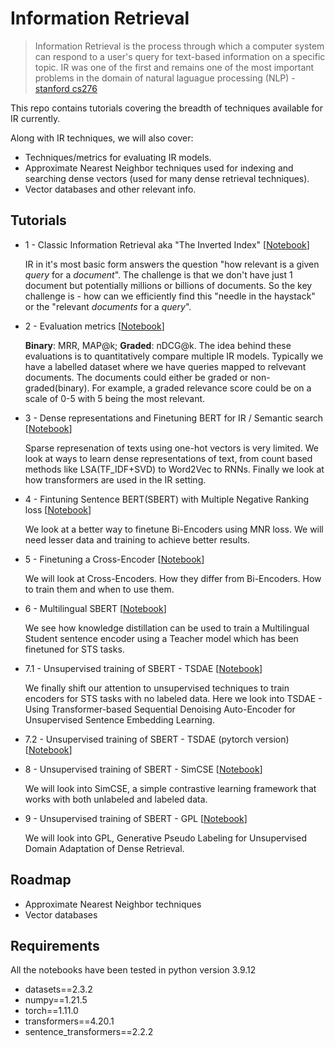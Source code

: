 # Information Retrieval

> Information Retrieval is the process through which a computer system can respond to a user's query for text-based information
> on a specific topic. IR was one of the first and remains one of the most important problems in the domain of natural
> laguague processing (NLP) - [stanford cs276](https://web.stanford.edu/class/cs276/)

This repo contains tutorials covering the breadth of techniques available for IR currently.

Along with IR techniques, we will also cover:
- Techniques/metrics for evaluating IR models.
- Approximate Nearest Neighbor techniques used for indexing and searching dense vectors
     (used for many dense retrieval techniques).
- Vector databases and other relevant info.


## Tutorials

* 1 - Classic Information Retrieval aka "The Inverted Index" [[Notebook](./1_classic_ir_inverted_index.ipynb)]

    IR in it's most basic form answers the question "how relevant is a given *query* for a *document*". The challenge is
    that we don't have just 1 document but potentially millions or billions of documents. So the key challenge is - how
    can we efficiently find this "needle in the haystack" or the "relevant *documents* for a *query*".

* 2 - Evaluation metrics [[Notebook](./2_evaluation_metrics_ir.ipynb)]

    **Binary**: MRR, MAP@k; **Graded**: nDCG@k.
    The idea behind these evaluations is to quantitatively compare multiple IR models. Typically we have a labelled dataset where
    we have queries mapped to relvevant documents. The documents could either be graded or non-graded(binary). For example, a
    graded relevance score could be on a scale of 0-5 with 5 being the most relevant.

* 3 - Dense representations and Finetuning BERT for IR / Semantic search [[Notebook](./3_finetuning_bert_for_ir.ipynb)]

    Sparse represenation of texts using one-hot vectors is very limited. We look at ways to learn dense representations of text,
    from count based methods like LSA(TF_IDF+SVD) to Word2Vec to RNNs. Finally we look at how transformers are used in the IR
    setting.

* 4 - Fintuning Sentence BERT(SBERT) with Multiple Negative Ranking loss [[Notebook](./4_finetuning_sbert_with_mnr.ipynb)]
    
    We look at a better way to finetune Bi-Encoders using MNR loss. We will need lesser data and training to achieve better
    results.

* 5 - Finetuning a Cross-Encoder [[Notebook](./5_finetuning_cross_encoder.ipynb)]

    We will look at Cross-Encoders. How they differ from Bi-Encoders. How to train them and when to use them.

* 6 - Multilingual SBERT [[Notebook](./6_multilingual_sbert.ipynb)]

    We see how knowledge distillation can be used to train a Multilingual Student sentence encoder using a Teacher model which has
    been finetuned for STS tasks.

* 7.1 - Unsupervised training of SBERT - TSDAE [[Notebook](./7.1_unsupervised_training_tsdae.ipynb)]

    We finally shift our attention to unsupervised techniques to train encoders for STS tasks with no labeled data. Here we look
    into TSDAE - Using Transformer-based Sequential Denoising Auto-Encoder for Unsupervised Sentence Embedding Learning.


* 7.2 - Unsupervised training of SBERT - TSDAE (pytorch version) [[Notebook](./7.2_unsupervised_training_tsdae_pytorch.ipynb)]

* 8 - Unsupervised training of SBERT - SimCSE [[Notebook](./8_unsupervised_training_simcse.ipynb)]
    
    We will look into SimCSE, a simple contrastive learning framework that works with both unlabeled and labeled data.

* 9 - Unsupervised training of SBERT - GPL [[Notebook](./9_unsupervised_training_gpl.ipynb)]

    We will look into GPL, Generative Pseudo Labeling for Unsupervised Domain Adaptation of Dense Retrieval.


## Roadmap

- Approximate Nearest Neighbor techniques
- Vector databases


## Requirements

All the notebooks have been tested in python version 3.9.12

- datasets==2.3.2
- numpy==1.21.5
- torch==1.11.0
- transformers==4.20.1
- sentence_transformers==2.2.2
